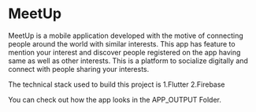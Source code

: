 # MeetUp

MeetUp is a mobile application developed with the motive of connecting people around the world with similar interests. This app has feature to mention your interest and discover people registered on the app having same as well as other interests. This is a platform to socialize digitally and connect with people sharing your interests.

The technical stack used to build this project is 1.Flutter 2.Firebase

You can check out how the app looks in the APP_OUTPUT Folder.
